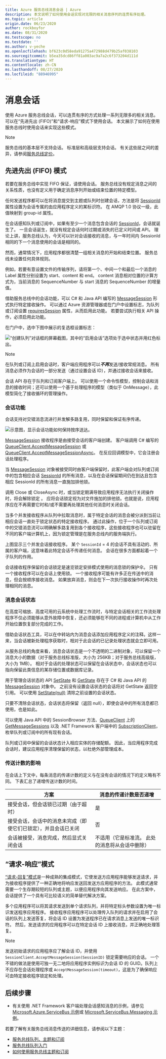 ```yaml
---
title: Azure 服务总线消息会话 | Azure
description: 本文说明了如何使用会话实现对无限的相关消息序列的连贯有序处理。
ms.topic: article
origin.date: 06/23/2020
author: rockboyfor
ms.date: 08/31/2020
ms.testscope: no
ms.testdate: ''
ms.author: v-yeche
ms.openlocfilehash: bf623c0d58eda91275a472988d479b25af038103
ms.sourcegitcommit: b5ea35dcd86ff81a003ac9a7a2c6f373204d111d
ms.translationtype: HT
ms.contentlocale: zh-CN
ms.lasthandoff: 08/27/2020
ms.locfileid: "88946995"
---
```

# <a name="message-sessions"></a>消息会话
使用 Azure 服务总线会话，可以连贯有序的方式处理一系列无限多的相关消息。 可以在“先进先出 (FIFO)”和“请求-响应”模式下使用会话。 本文展示了如何在使用服务总线时使用会话来实现这些模式。 

> [!NOTE]
> 服务总线的基本层不支持会话。 标准层和高级层支持会话。 有关这些层之间的差异，请参阅[服务总线定价](https://www.azure.cn/pricing/details/service-bus/)。

## <a name="first-in-first-out-fifo-pattern"></a>先进先出 (FIFO) 模式
若要在服务总线中实现 FIFO 保证，请使用会话。 服务总线没有规定消息之间的关系性质，也没有定义用于确定消息序列开始或结束位置的特定模型。

任何发送程序都可以在将消息提交到主题或队列时创建会话，方法是将 [SessionId](https://docs.azure.cn/dotnet/api/microsoft.azure.servicebus.message.sessionid?view=azure-dotnet#Microsoft_Azure_ServiceBus_Message_SessionId) 属性设置为会话专属的由应用程序定义的某标识符。 在 AMQP 1.0 协议一级，此值映射到 group-id 属性。

在会话感知队列或订阅中，如果有至少一个消息包含会话的 [SessionId](https://docs.azure.cn/dotnet/api/microsoft.azure.servicebus.message.sessionid?view=azure-dotnet#Microsoft_Azure_ServiceBus_Message_SessionId)，会话就诞生了。 一旦会话诞生，就没有规定会话何时过期或消失的已定义时间或 API。 理论上讲，服务总线认为，今天可以针对会话接收的消息，与一年时间内 SessionId 相同的下一个消息使用的会话是相同的。

然而，通常情况下，应用程序都很清楚一组相关消息的开始和结束位置。 服务总线未设置任何具体规则。

例如，若要有意设置文件的传输序列，请将第一个、中间一个和最后一个消息的 Label 属性分别设置为 start、content 和 end。 content 消息相对位置的计算方式为，当前消息的 SequenceNumber 与 start 消息的 SequenceNumber 的增量值。

借助服务总线中的会话功能，可以 C# 和 Java API 编写的 [MessageSession](https://docs.azure.cn/dotnet/api/microsoft.servicebus.messaging.messagesession?view=azure-dotnet) 形式执行特定接收操作。 可以通过 Azure 资源管理器或在门户中设置标志，为队列或订阅设置 [requiresSession](https://docs.microsoft.com/azure/templates/microsoft.servicebus/namespaces/queues#property-values) 属性，从而启用此功能。 若要尝试执行相关 API 操作，必须启用此功能。

在门户中，选中下图中展示的复选框设置标志：

![“创建队列”对话框的屏幕截图，其中的“启用会话”选项处于选中状态并用红色标出。][2]

> [!NOTE]
> 在队列或订阅上启用会话时，客户端应用程序可以***不再***发送/接收常规消息。 所有消息必须作为会话的一部分发送（通过设置会话 ID），并通过接收会话来接收。

会话 API 存在于队列和订阅客户端上。 可以使用一个命令性模型，控制会话和消息的接收时间；还可以使用一个基于处理程序的模型（类似于 OnMessage），此模型简化了接收循环的管理操作。

### <a name="session-features"></a>会话功能

会话支持对交错消息流进行并发解多路复用，同时保留和保证有序传递。

![示意图，显示会话功能如何保持按序送达。][1]

[MessageSession](https://docs.azure.cn/dotnet/api/microsoft.servicebus.messaging.messagesession?view=azure-dotnet) 接收程序是由接受会话的客户端创建。 客户端调用 C# 编写的 [QueueClient.AcceptMessageSession](https://docs.azure.cn/dotnet/api/microsoft.servicebus.messaging.queueclient.acceptmessagesession?view=azure-dotnet#Microsoft_ServiceBus_Messaging_QueueClient_AcceptMessageSession) 或 [QueueClient.AcceptMessageSessionAsync](https://docs.azure.cn/dotnet/api/microsoft.servicebus.messaging.queueclient.acceptmessagesessionasync?view=azure-dotnet#Microsoft_ServiceBus_Messaging_QueueClient_AcceptMessageSessionAsync)。 在反应回调模型中，它会注册会话处理程序。

当 [MessageSession](https://docs.azure.cn/dotnet/api/microsoft.servicebus.messaging.messagesession?view=azure-dotnet) 对象被接受同时由客户端保留时，此客户端会对队列或订阅中的包含相应会话 [SessionId](https://docs.azure.cn/dotnet/api/microsoft.servicebus.messaging.messagesession.sessionid?view=azure-dotnet#Microsoft_ServiceBus_Messaging_MessageSession_SessionId) 的所有消息，以及在会话保留期间仍在到达且包含相应 SessionId 的所有消息一直施加排他锁。

调用 Close 或 CloseAsync 时，或当锁定期满导致应用程序无法执行关闭操作时，将会解除锁定 。 应将会话锁定视为对文件施加的排他锁。也就是说，应用程序应在不再需要它时和/或不需要再处理其他任何消息时关闭会话。

当多个并发接收程序从队列中拉取消息时，属于特定会话的消息会被分派到当前让相应会话一直处于锁定状态的特定接收程序。 通过此操作，位于一个队列或订阅中的交错消息流可以明确解多路复用到各个接收程序，这些接收程序也可以驻留在不同的客户端计算机上，因为锁定管理是在服务总线内的服务端执行。

上图显示三个并发会话接收程序。 某个 `SessionId` = 4 的会话不具有活动的、所属的客户端，这意味着此特定会话不传递任何消息。 会话在很多方面都起着一个子队列的作用。

会话接收程序保留的会话锁定是速览锁定安排模式使用的消息锁的保护伞。 只有一个接收程序可以在会话上使用锁。 一个接收程序可能有许多正在传送中的消息，但会按顺序接收消息。 如果放弃消息，则会在下一次执行接收操作时再次处理相同的消息。

### <a name="message-session-state"></a>消息会话状态

在高度可缩放、高度可用的云系统中处理工作流时，与特定会话相关的工作流处理程序不仅必须能够从意外故障中恢复，还必须能够在不同的进程或计算机中从工作开始位置恢复部分完成的工作。

借助会话状态工具，可以在中转站内为消息会话添加应用程序定义的注释。这样一来，当会话被新处理程序获取时，相对于此会话的已记录处理状态就会立即可用。

从服务总线的角度来看，消息会话状态是一个不透明的二进制对象，可以保留一个消息大小的数据（对于服务总线标准版，大小为 256KB；对于服务总线高级版，大小为 1MB）。 相对于会话的处理状态可以保留在会话状态中，会话状态也可以指向保留此类信息的某存储位置或数据库记录。

用于管理会话状态的 API [SetState](https://docs.azure.cn/dotnet/api/microsoft.servicebus.messaging.messagesession.setstate?view=azure-dotnet#Microsoft_ServiceBus_Messaging_MessageSession_SetState_System_IO_Stream_) 和 [GetState](https://docs.azure.cn/dotnet/api/microsoft.servicebus.messaging.messagesession.getstate?view=azure-dotnet#Microsoft_ServiceBus_Messaging_MessageSession_GetState) 存在于 C# 和 Java API 的 [MessageSession](https://docs.azure.cn/dotnet/api/microsoft.servicebus.messaging.messagesession?view=azure-dotnet) 对象中。 之前没有设置会话状态的会话将对 GetState 返回空引用。 可以使用 [SetState(null)](https://docs.azure.cn/dotnet/api/microsoft.servicebus.messaging.messagesession.setstate?view=azure-dotnet#Microsoft_ServiceBus_Messaging_MessageSession_SetState_System_IO_Stream_) 清除之前设置的会话状态。

只要不清除会话状态，会话状态将保留（返回 null），即使会话中的所有消息都已使用，也是如此。

可以使用 Java API 中的 SessionBrowser 方法、[QueueClient](https://docs.azure.cn/dotnet/api/microsoft.servicebus.messaging.queueclient?view=azure-dotnet) 上的 [GetMessageSessions](https://docs.azure.cn/dotnet/api/microsoft.servicebus.messaging.queueclient.getmessagesessions?view=azure-dotnet#Microsoft_ServiceBus_Messaging_QueueClient_GetMessageSessions) 以及 .NET Framework 客户端中的 [SubscriptionClient](https://docs.azure.cn/dotnet/api/microsoft.servicebus.messaging.subscriptionclient?view=azure-dotnet)，枚举队列或订阅中的所有现有会话。

队列或订阅中保留的会话状态计入相应实体的存储配额。 因此，当应用程序完成会话时，建议应用程序清理保留的状态，以杜绝外部管理成本。

### <a name="impact-of-delivery-count"></a>传送计数的影响

在会话上下文中，每条消息的传递计数的定义与在没有会话的情况下的定义略有不同。 下表汇总了递增传送计数的时间。

| 方案 | 消息的传递计数是否递增 |
|----------|---------------------------------------------|
| 接受会话，但会话锁已过期（由于超时） | 是 |
| 接受会话，会话中的消息未完成（即使它们已锁定），并且会话已关闭 | 否 |
| 会话被接受，消息完成，然后显式关闭会话 | 不适用（它是标准流。 此处的消息将从会话中删除） |

## <a name="request-response-pattern"></a>“请求-响应”模式
[“请求-回复”模式](https://www.enterpriseintegrationpatterns.com/patterns/messaging/RequestReply.html)是一种成熟的集成模式，它使发送方应用程序能够发送请求，并为接收程序提供了一种正确地将响应发送回发送方应用程序的方法。 此模式通常需要一个生存期较短的队列或主题，以便应用程序向其发送响应。 在此方案中，会话提供了一个具有可比较语义的简单替代解决方案。 

多个应用程序可以将其请求发送到单个请求队列，并将特定标头参数设置为唯一标识发送程序应用程序。 接收程序应用程序可以处理传入队列的请求并在启用了会话的队列上发送答复，将会话 ID 设置为发送程序已在请求消息上发送的唯一标识符。 然后，发送请求的应用程序可以在特定会话 ID 上接收消息，并正确地处理答复。

> [!NOTE]
> 发送初始请求的应用程序应了解会话 ID，并使用 `SessionClient.AcceptMessageSession(SessionID)` 锁定需要响应的会话。 一个不错的做法是使用可独一无二地将应用程序实例标识为会话 ID 的 GUID。队列上不应存在会话处理程序或 `AcceptMessageSession(timeout)`，这是为了确保响应可由特定接收程序锁定和处理。

## <a name="next-steps"></a>后续步骤

- 有关使用 .NET Framework 客户端处理会话感知消息的示例，请参见 [Microsoft.Azure.ServiceBus 示例](https://github.com/Azure/azure-service-bus/tree/master/samples/DotNet/Microsoft.Azure.ServiceBus/Sessions)或 [Microsoft.ServiceBus.Messaging 示例](https://github.com/Azure/azure-service-bus/tree/master/samples/DotNet/Microsoft.ServiceBus.Messaging/Sessions)。 

若要了解有关服务总线消息传送的详细信息，请参阅以下主题：

* [服务总线队列、主题和订阅](service-bus-queues-topics-subscriptions.md)
* [服务总线队列入门](service-bus-dotnet-get-started-with-queues.md)
* [如何使用服务总线主题和订阅](service-bus-dotnet-how-to-use-topics-subscriptions.md)

[1]: ./media/message-sessions/sessions.png
[2]: ./media/message-sessions/queue-sessions.png

<!-- Update_Description: update meta properties, wording update, update link -->